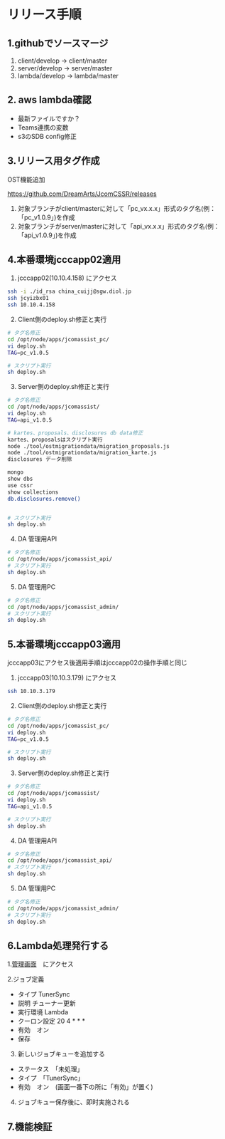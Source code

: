 リリース手順
============
## 1.githubでソースマージ
1. client/develop  -> client/master
2. server/develop  -> server/master
3. lambda/develop  -> lambda/master


## 2. aws lambda確認
* 最新ファイルですか？
* Teams連携の変数
* s3のSDB config修正


## 3.リリース用タグ作成
OST機能追加

https://github.com/DreamArts/JcomCSSR/releases
1. 対象ブランチがclient/masterに対して「pc_vx.x.x」形式のタグ名(例：「pc_v1.0.9」)を作成
2. 対象ブランチがserver/masterに対して「api_vx.x.x」形式のタグ名(例：「api_v1.0.9」)を作成

## 4.本番環境jcccapp02適用
1. jcccapp02(10.10.4.158) にアクセス
```sh
ssh -i ./id_rsa china_cuijj@sgw.diol.jp
ssh jcyizbx01
ssh 10.10.4.158
```
2. Client側のdeploy.sh修正と実行
```sh
# タグ名修正
cd /opt/node/apps/jcomassist_pc/
vi deploy.sh
TAG=pc_v1.0.5

# スクリプト実行
sh deploy.sh
```
3. Server側のdeploy.sh修正と実行
```sh
# タグ名修正
cd /opt/node/apps/jcomassist/
vi deploy.sh
TAG=api_v1.0.5

# kartes、proposals、disclosures db data修正
kartes、proposalsはスクリプト実行
node ./tool/ostmigrationdata/migration_proposals.js
node ./tool/ostmigrationdata/migration_karte.js
disclosures データ削除

mongo
show dbs
use cssr
show collections
db.disclosures.remove()


# スクリプト実行
sh deploy.sh
```

4. DA 管理用API
```sh
# タグ名修正
cd /opt/node/apps/jcomassist_api/
# スクリプト実行
sh deploy.sh
```

5. DA 管理用PC
```sh
# タグ名修正
cd /opt/node/apps/jcomassist_admin/
# スクリプト実行
sh deploy.sh
```

## 5.本番環境jcccapp03適用
jcccapp03にアクセス後適用手順はjcccapp02の操作手順と同じ
1. jcccapp03(10.10.3.179) にアクセス
```sh
ssh 10.10.3.179
```
2. Client側のdeploy.sh修正と実行
```sh
# タグ名修正
cd /opt/node/apps/jcomassist_pc/
vi deploy.sh
TAG=pc_v1.0.5

# スクリプト実行
sh deploy.sh
```
3. Server側のdeploy.sh修正と実行
```sh
# タグ名修正
cd /opt/node/apps/jcomassist/
vi deploy.sh
TAG=api_v1.0.5

# スクリプト実行
sh deploy.sh
```

4. DA 管理用API
```sh
# タグ名修正
cd /opt/node/apps/jcomassist_api/
# スクリプト実行
sh deploy.sh
```

5. DA 管理用PC
```sh
# タグ名修正
cd /opt/node/apps/jcomassist_admin/
# スクリプト実行
sh deploy.sh
```

## 6.Lambda処理発行する
1.[管理画面](https://jcm-cc.yi-manage.jp:8008)　にアクセス

2.ジョブ定義　
* タイプ	TunerSync
* 説明	チューナー更新
* 実行環境 Lambda
* クーロン設定 20 4 * * *
* 有効　オン
* 保存

3. 新しいジョブキューを追加する
* ステータス　「未処理」
* タイプ　「TunerSync」
* 有効　オン　(画面一番下の所に「有効」が置く)
4. ジョブキュー保存後に、即时実施される

## 7.機能検証